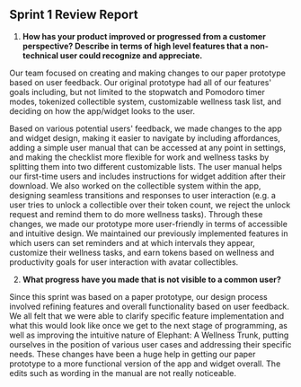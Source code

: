 ## Sprint 1 Review Report

1. **How has your product improved or progressed from a customer perspective? Describe in terms of high level features that a non-technical user could recognize and appreciate.**

Our team focused on creating and making changes to our paper prototype based on user feedback. Our original prototype had all of our features' goals including, but not limited to the stopwatch and Pomodoro timer modes, tokenized collectible system, customizable wellness task list, and deciding on how the app/widget looks to the user. 

Based on various potential users' feedback, we made changes to the app and widget design, making it easier to navigate by including affordances, adding a simple user manual that can be accessed at any point in settings, and making the checklist more flexible for work and wellness tasks by splitting them into two different customizable lists. The user manual helps our first-time users and includes instructions for widget addition after their download. We also worked on the collectible system within the app, designing seamless transitions and responses to user interaction (e.g. a user tries to unlock a collectible over their token count, we reject the unlock request and remind them to do more wellness tasks). Through these changes, we made our prototype more user-friendly in terms of accessible and intuitive design. We maintained our previously implemented features in which users can set reminders and at which intervals they appear, customize their wellness tasks, and earn tokens based on wellness and productivity goals for user interaction with avatar collectibles. 

2. **What progress have you made that is not visible to a common user?**
   
Since this sprint was based on a paper prototype, our design process involved refining features and overall functionality based on user feedback. We all felt that we were able to clarify specific feature implementation and what this would look like once we get to the next stage of programming, as well as improving the intuitive nature of Elephant: A Wellness Trunk, putting ourselves in the position of various user cases and addressing their specific needs. These changes have been a huge help in getting our paper prototype to a more functional version of the app and widget overall. The edits such as wording in the manual are not really noticeable.
